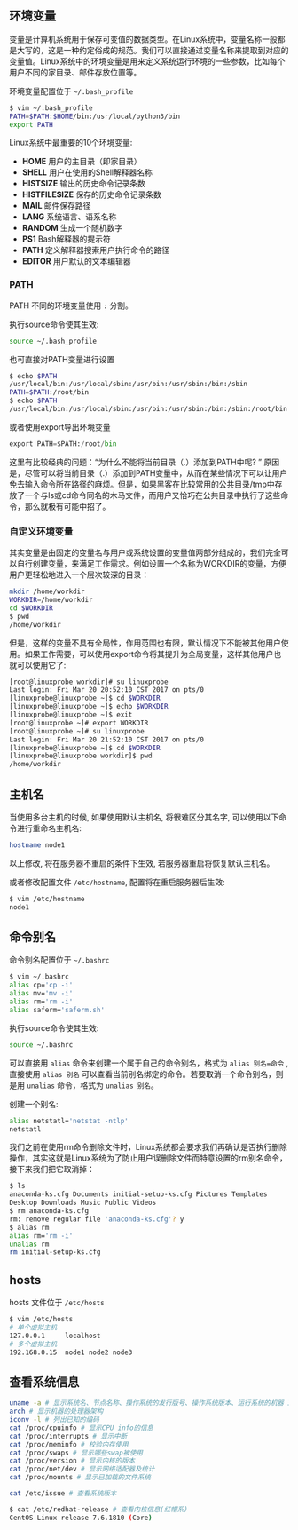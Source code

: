 <a name="80967896"></a>
## 环境变量

变量是计算机系统用于保存可变值的数据类型。在Linux系统中，变量名称一般都是大写的，这是一种约定俗成的规范。我们可以直接通过变量名称来提取到对应的变量值。Linux系统中的环境变量是用来定义系统运行环境的一些参数，比如每个用户不同的家目录、邮件存放位置等。

环境变量配置位于 `~/.bash_profile`

```bash
$ vim ~/.bash_profile
PATH=$PATH:$HOME/bin:/usr/local/python3/bin
export PATH
```

Linux系统中最重要的10个环境变量:

- **HOME**	用户的主目录（即家目录）
- **SHELL**	用户在使用的Shell解释器名称
- **HISTSIZE**	输出的历史命令记录条数
- **HISTFILESIZE**	保存的历史命令记录条数
- **MAIL**	邮件保存路径
- **LANG**	系统语言、语系名称
- **RANDOM**	生成一个随机数字
- **PS1**	Bash解释器的提示符
- **PATH**	定义解释器搜索用户执行命令的路径
- **EDITOR**	用户默认的文本编辑器

<a name="PATH"></a>
### PATH

PATH 不同的环境变量使用 `:` 分割。

执行source命令使其生效:

```bash
source ~/.bash_profile
```

也可直接对PATH变量进行设置

```bash
$ echo $PATH
/usr/local/bin:/usr/local/sbin:/usr/bin:/usr/sbin:/bin:/sbin
PATH=$PATH:/root/bin
$ echo $PATH
/usr/local/bin:/usr/local/sbin:/usr/bin:/usr/sbin:/bin:/sbin:/root/bin
```

或者使用export导出环境变量
```python
export PATH=$PATH:/root/bin
```

这里有比较经典的问题：“为什么不能将当前目录（.）添加到PATH中呢? ” 原因是，尽管可以将当前目录（.）添加到PATH变量中，从而在某些情况下可以让用户免去输入命令所在路径的麻烦。但是，如果黑客在比较常用的公共目录/tmp中存放了一个与ls或cd命令同名的木马文件，而用户又恰巧在公共目录中执行了这些命令，那么就极有可能中招了。

<a name="1d4f9580"></a>
### 自定义环境变量

其实变量是由固定的变量名与用户或系统设置的变量值两部分组成的，我们完全可以自行创建变量，来满足工作需求。例如设置一个名称为WORKDIR的变量，方便用户更轻松地进入一个层次较深的目录：

```bash
mkdir /home/workdir
WORKDIR=/home/workdir
cd $WORKDIR
$ pwd
/home/workdir
```

但是，这样的变量不具有全局性，作用范围也有限，默认情况下不能被其他用户使用。如果工作需要，可以使用export命令将其提升为全局变量，这样其他用户也就可以使用它了:

```bash
[root@linuxprobe workdir]# su linuxprobe
Last login: Fri Mar 20 20:52:10 CST 2017 on pts/0
[linuxprobe@linuxprobe ~]$ cd $WORKDIR
[linuxprobe@linuxprobe ~]$ echo $WORKDIR
[linuxprobe@linuxprobe ~]$ exit
[root@linuxprobe ~]# export WORKDIR
[root@linuxprobe ~]# su linuxprobe
Last login: Fri Mar 20 21:52:10 CST 2017 on pts/0
[linuxprobe@linuxprobe ~]$ cd $WORKDIR
[linuxprobe@linuxprobe workdir]$ pwd
/home/workdir
```

<a name="67076676"></a>
## 主机名

当使用多台主机的时候, 如果使用默认主机名, 将很难区分其名字, 可以使用以下命令进行重命名主机名:

```bash
hostname node1
```

以上修改, 将在服务器不重启的条件下生效, 若服务器重启将恢复默认主机名。

或者修改配置文件 `/etc/hostname`, 配置将在重启服务器后生效:

```bash
$ vim /etc/hostname
node1
```

<a name="6dc7a717"></a>
## 命令别名

命令别名配置位于 `~/.bashrc`

```bash
$ vim ~/.bashrc
alias cp='cp -i'
alias mv='mv -i'
alias rm='rm -i'
alias saferm='saferm.sh'
```

执行source命令使其生效:

```bash
source ~/.bashrc
```

可以直接用 `alias` 命令来创建一个属于自己的命令别名，格式为 `alias 别名=命令` , 直接使用 `alias 别名` 可以查看当前别名绑定的命令。若要取消一个命令别名，则是用 `unalias` 命令，格式为 `unalias 别名`。

创建一个别名:

```bash
alias netstatl='netstat -ntlp'
netstatl
```

我们之前在使用rm命令删除文件时，Linux系统都会要求我们再确认是否执行删除操作，其实这就是Linux系统为了防止用户误删除文件而特意设置的rm别名命令，接下来我们把它取消掉：

```bash
$ ls
anaconda-ks.cfg Documents initial-setup-ks.cfg Pictures Templates
Desktop Downloads Music Public Videos
$ rm anaconda-ks.cfg
rm: remove regular file 'anaconda-ks.cfg'? y
$ alias rm
alias rm='rm -i'
unalias rm
rm initial-setup-ks.cfg
```

<a name="hosts"></a>
## hosts

hosts 文件位于 `/etc/hosts`

```bash
$ vim /etc/hosts
# 单个虚拟主机
127.0.0.1     localhost
# 多个虚拟主机
192.168.0.15  node1 node2 node3
```

<a name="755JI"></a>
## 查看系统信息

```bash
uname -a # 显示系统名、节点名称、操作系统的发行版号、操作系统版本、运行系统的机器 ID 号
arch # 显示机器的处理器架构
iconv -l # 列出已知的编码
cat /proc/cpuinfo # 显示CPU info的信息
cat /proc/interrupts # 显示中断
cat /proc/meminfo # 校验内存使用
cat /proc/swaps # 显示哪些swap被使用
cat /proc/version # 显示内核的版本
cat /proc/net/dev # 显示网络适配器及统计
cat /proc/mounts # 显示已加载的文件系统

cat /etc/issue # 查看系统版本

$ cat /etc/redhat-release # 查看内核信息(红帽系)
CentOS Linux release 7.6.1810 (Core)
```
